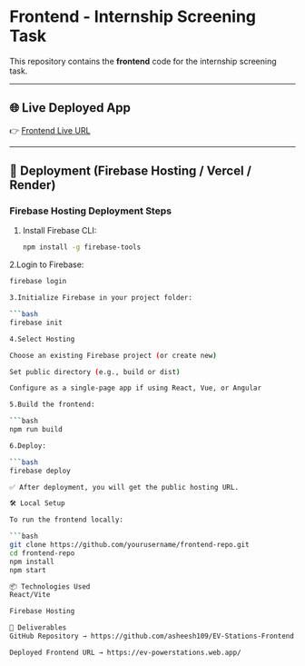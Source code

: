 # Frontend - Internship Screening Task

This repository contains the **frontend** code for the internship screening task.

---

## 🌐 Live Deployed App

👉 [Frontend Live URL](https://your-frontend-app-url.com)

---

## 🚀 Deployment (Firebase Hosting / Vercel / Render)

### Firebase Hosting Deployment Steps

1. Install Firebase CLI:
   ```bash
   npm install -g firebase-tools

2.Login to Firebase:

 ```bash
firebase login

3.Initialize Firebase in your project folder:

 ```bash
firebase init

4.Select Hosting

Choose an existing Firebase project (or create new)

Set public directory (e.g., build or dist)

Configure as a single-page app if using React, Vue, or Angular

5.Build the frontend:

 ```bash
npm run build

6.Deploy:

 ```bash
firebase deploy

✅ After deployment, you will get the public hosting URL.

🛠 Local Setup

To run the frontend locally:

 ```bash
git clone https://github.com/yourusername/frontend-repo.git
cd frontend-repo
npm install
npm start

📦 Technologies Used
React/Vite

Firebase Hosting 

📑 Deliverables
GitHub Repository → https://github.com/asheesh109/EV-Stations-Frontend

Deployed Frontend URL → https://ev-powerstations.web.app/
